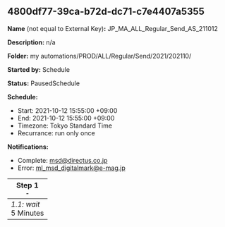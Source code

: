 ## 4800df77-39ca-b72d-dc71-c7e4407a5355

**Name** (not equal to External Key)**:** JP_MA_ALL_Regular_Send_AS_211012

**Description:** n/a

**Folder:** my automations/PROD/ALL/Regular/Send/2021/202110/

**Started by:** Schedule

**Status:** PausedSchedule

**Schedule:**

* Start: 2021-10-12 15:55:00 +09:00
* End: 2021-10-12 15:55:00 +09:00
* Timezone: Tokyo Standard Time
* Recurrance: run only once

**Notifications:**

* Complete: msd@directus.co.jp
* Error: ml_msd_digitalmark@e-mag.jp

| Step 1<br>_<small>-</small>_ |
| --- |
| _1.1: wait_<br>5 Minutes |
